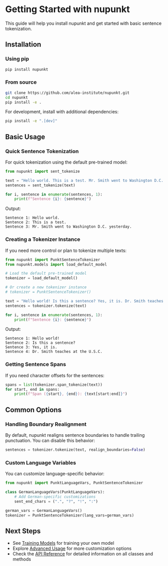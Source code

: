 # Getting Started with nupunkt

This guide will help you install nupunkt and get started with basic sentence tokenization.

## Installation

### Using pip

```bash
pip install nupunkt
```

### From source

```bash
git clone https://github.com/alea-institute/nupunkt.git
cd nupunkt
pip install -e .
```

For development, install with additional dependencies:

```bash
pip install -e ".[dev]"
```

## Basic Usage

### Quick Sentence Tokenization

For quick tokenization using the default pre-trained model:

```python
from nupunkt import sent_tokenize

text = "Hello world. This is a test. Mr. Smith went to Washington D.C. yesterday."
sentences = sent_tokenize(text)

for i, sentence in enumerate(sentences, 1):
    print(f"Sentence {i}: {sentence}")
```

Output:
```
Sentence 1: Hello world.
Sentence 2: This is a test.
Sentence 3: Mr. Smith went to Washington D.C. yesterday.
```

### Creating a Tokenizer Instance

If you need more control or plan to tokenize multiple texts:

```python
from nupunkt import PunktSentenceTokenizer
from nupunkt.models import load_default_model

# Load the default pre-trained model
tokenizer = load_default_model()

# Or create a new tokenizer instance
# tokenizer = PunktSentenceTokenizer()

text = "Hello world! Is this a sentence? Yes, it is. Dr. Smith teaches at the U.S.C."
sentences = tokenizer.tokenize(text)

for i, sentence in enumerate(sentences, 1):
    print(f"Sentence {i}: {sentence}")
```

Output:
```
Sentence 1: Hello world!
Sentence 2: Is this a sentence?
Sentence 3: Yes, it is.
Sentence 4: Dr. Smith teaches at the U.S.C.
```

### Getting Sentence Spans

If you need character offsets for the sentences:

```python
spans = list(tokenizer.span_tokenize(text))
for start, end in spans:
    print(f"Span ({start}, {end}): {text[start:end]}")
```

## Common Options

### Handling Boundary Realignment

By default, nupunkt realigns sentence boundaries to handle trailing punctuation. You can disable this behavior:

```python
sentences = tokenizer.tokenize(text, realign_boundaries=False)
```

### Custom Language Variables

You can customize language-specific behavior:

```python
from nupunkt import PunktLanguageVars, PunktSentenceTokenizer

class GermanLanguageVars(PunktLanguageVars):
    # Add German-specific customizations
    sent_end_chars = (".", "?", "!", ":")

german_vars = GermanLanguageVars()
tokenizer = PunktSentenceTokenizer(lang_vars=german_vars)
```

## Next Steps

- See [Training Models](training_models.md) for training your own model
- Explore [Advanced Usage](advanced_usage.md) for more customization options
- Check the [API Reference](api_reference.md) for detailed information on all classes and methods